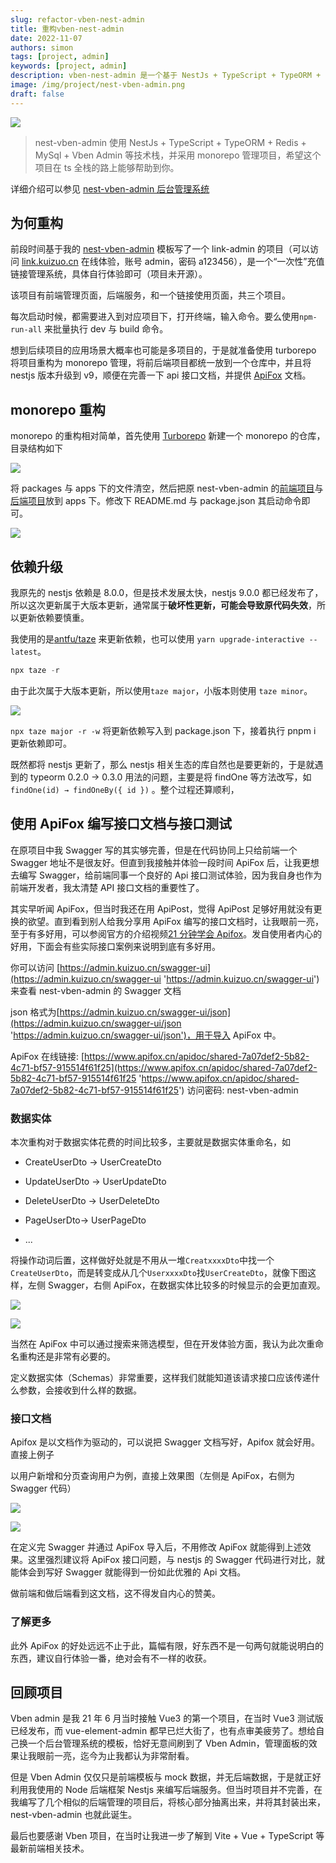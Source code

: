 ```yaml
---
slug: refactor-vben-nest-admin
title: 重构vben-nest-admin
date: 2022-11-07
authors: simon
tags: [project, admin]
keywords: [project, admin]
description: vben-nest-admin 是一个基于 NestJs + TypeScript + TypeORM + Redis + MySql + Vben Admin 编写的一款前后端分离的权限管理系统
image: /img/project/nest-vben-admin.png
draft: false
---
```


![](https://img.kuizuo.cn/logo_irKdpu5Epv.png)

> nest-vben-admin 使用 NestJs + TypeScript + TypeORM + Redis + MySql + Vben Admin 等技术栈，并采用 monorepo 管理项目，希望这个项目在 ts 全栈的路上能够帮助到你。

详细介绍可以参见 [nest-vben-admin 后台管理系统](/nest-vben-admin)

## 为何重构

前段时间基于我的 [nest-vben-admin](https://github.com/kuizuo/nest-vben-admin 'nest-vben-admin') 模板写了一个 link-admin 的项目（可以访问 [link.kuizuo.cn](http://link.kuizuo.cn/ 'link.kuizuo.cn') 在线体验，账号 admin，密码 a123456），是一个“一次性”充值链接管理系统，具体自行体验即可（项目未开源）。

该项目有前端管理页面，后端服务，和一个链接使用页面，共三个项目。

每次启动时候，都需要进入到对应项目下，打开终端，输入命令。要么使用`npm-run-all` 来批量执行 dev 与 build 命令。

想到后续项目的应用场景大概率也可能是多项目的，于是就准备使用 turborepo 将项目重构为 monorepo 管理，将前后端项目都统一放到一个仓库中，并且将 nestjs 版本升级到 v9，顺便在完善一下 api 接口文档，并提供 [ApiFox](https://www.apifox.cn/ 'ApiFox') 文档。

<!-- truncate -->

## monorepo 重构

monorepo 的重构相对简单，首先使用 [Turborepo](https://turbo.build/repo/docs/getting-started/create-new 'Turborepo') 新建一个 monorepo 的仓库，目录结构如下

![](https://img.kuizuo.cn/image_Svd1WZKBdf.png)

将 packages 与 apps 下的文件清空，然后把原 nest-vben-admin 的[前端项目](https://github.com/kuizuo/kz-vue-admin)与[后端项目](https://github.com/kuizuo/kz-nest-admin)放到 apps 下。修改下 README.md 与 package.json 其启动命令即可。

![](https://img.kuizuo.cn/image_eYL2rKrakb.png)

## 依赖升级

我原先的 nestjs 依赖是 8.0.0，但是技术发展太快，nestjs 9.0.0 都已经发布了，所以这次更新属于大版本更新，通常属于**破坏性更新，可能会导致原代码失效**，所以更新依赖要慎重。

我使用的是[antfu/taze](https://github.com/antfu/taze 'antfu/taze') 来更新依赖，也可以使用 `yarn upgrade-interactive -- latest`。

```javascript
npx taze -r
```

由于此次属于大版本更新，所以使用`taze major`，小版本则使用 `taze minor`。

![](https://img.kuizuo.cn/image_xJ_Bh1NZih.png)

`npx taze major -r -w` 将更新依赖写入到 package.json 下，接着执行 pnpm i 更新依赖即可。

既然都将 nestjs 更新了，那么 nestjs 相关生态的库自然也是要更新的，于是就遇到的 typeorm 0.2.0 → 0.3.0 用法的问题，主要是将 findOne 等方法改写，如 `findOne(id) → findOneBy({ id })` 。整个过程还算顺利，

## 使用 ApiFox 编写接口文档与接口测试

在原项目中我 Swagger 写的其实够完善，但是在代码协同上只给前端一个 Swagger 地址不是很友好。但直到我接触并体验一段时间 ApiFox 后，让我更想去编写 Swagger，给前端同事一个良好的 Api 接口测试体验，因为我自身也作为前端开发者，我太清楚 API 接口文档的重要性了。

其实早听闻 ApiFox，但当时我还在用 ApiPost，觉得 ApiPost 足够好用就没有更换的欲望。直到看到别人给我分享用 ApiFox 编写的接口文档时，让我眼前一亮，至于有多好用，可以参阅官方的介绍视频[21 分钟学会 Apifox](https://www.bilibili.com/video/BV1ae4y1y7bf '21分钟学会Apifox')。发自使用者内心的好用，下面会有些实际接口案例来说明到底有多好用。

你可以访问 [https://admin.kuizuo.cn/swagger-ui](https://admin.kuizuo.cn/swagger-ui 'https://admin.kuizuo.cn/swagger-ui') 来查看 nest-vben-admin 的 Swagger 文档

json 格式为[https://admin.kuizuo.cn/swagger-ui/json](https://admin.kuizuo.cn/swagger-ui/json 'https://admin.kuizuo.cn/swagger-ui/json')，用于导入 ApiFox 中。

ApiFox 在线链接: [https://www.apifox.cn/apidoc/shared-7a07def2-5b82-4c71-bf57-915514f61f25](https://www.apifox.cn/apidoc/shared-7a07def2-5b82-4c71-bf57-915514f61f25 'https://www.apifox.cn/apidoc/shared-7a07def2-5b82-4c71-bf57-915514f61f25') 访问密码: nest-vben-admin

### 数据实体

本次重构对于数据实体花费的时间比较多，主要就是数据实体重命名，如

- CreateUserDto → UserCreateDto

- UpdateUserDto → UserUpdateDto

- DeleteUserDto → UserDeleteDto

- PageUserDto→ UserPageDto

- ...

将操作动词后置，这样做好处就是不用从一堆`CreatxxxxDto`中找一个`CreateUserDto`，而是转变成从几个`UserxxxxDto`找`UserCreateDto`，就像下图这样，左侧 Swagger，右侧 ApiFox，在数据实体比较多的时候显示的会更加直观。

![](https://img.kuizuo.cn/image_a4g_9OfyUw.png)

![](https://img.kuizuo.cn/image_avg9_2fE5G.png)

当然在 ApiFox 中可以通过搜索来筛选模型，但在开发体验方面，我认为此次重命名重构还是非常有必要的。

定义数据实体（Schemas）非常重要，这样我们就能知道该请求接口应该传递什么参数，会接收到什么样的数据。

### 接口文档

Apifox 是以文档作为驱动的，可以说把 Swagger 文档写好，Apifox 就会好用。直接上例子

以用户新增和分页查询用户为例，直接上效果图（左侧是 ApiFox，右侧为 Swagger 代码）

![](https://img.kuizuo.cn/image_Zs3cEmA7KD.png)

![](https://img.kuizuo.cn/image_WLjlJRNBlH.png)

在定义完 Swagger 并通过 ApiFox 导入后，不用修改 ApiFox 就能得到上述效果。这里强烈建议将 ApiFox 接口问题，与 nestjs 的 Swagger 代码进行对比，就能体会到写好 Swagger 就能得到一份如此优雅的 Api 文档。

做前端和做后端看到这文档，这不得发自内心的赞美。

### 了解更多

此外 ApiFox 的好处远远不止于此，篇幅有限，好东西不是一句两句就能说明白的东西，建议自行体验一番，绝对会有不一样的收获。

## 回顾项目

Vben admin 是我 21 年 6 月当时接触 Vue3 的第一个项目，在当时 Vue3 测试版已经发布，而 vue-element-admin 都早已烂大街了，也有点审美疲劳了。想给自己换一个后台管理系统的模板，恰好无意间刷到了 Vben Admin，管理面板的效果让我眼前一亮，迄今为止我都认为非常耐看。

但是 Vben Admin 仅仅只是前端模板与 mock 数据，并无后端数据，于是就正好利用我使用的 Node 后端框架 Nestjs 来编写后端服务。但当时项目并不完善，在我编写了几个相似的后端管理的项目后，将核心部分抽离出来，并将其封装出来，nest-vben-admin 也就此诞生。

最后也要感谢 Vben 项目，在当时让我进一步了解到 Vite + Vue + TypeScript 等最新前端相关技术。
